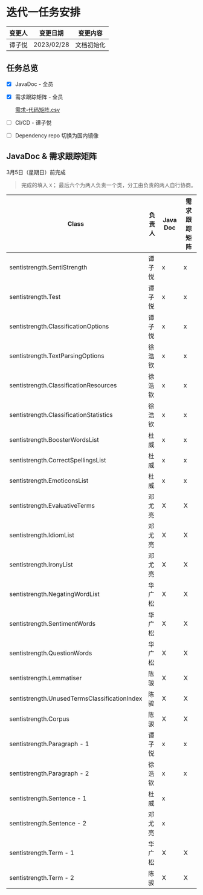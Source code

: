 # 迭代一任务安排

| 变更人 | 变更日期   | 变更内容   |
| :----- | ---------- | ---------- |
| 谭子悦 | 2023/02/28 | 文档初始化 |

## 任务总览

- [x] JavaDoc - 全员
- [x] 需求跟踪矩阵 - 全员

  [需求-代码矩阵.csv](./需求-代码矩阵.csv)
- [ ] CI/CD - 谭子悦
- [ ] Dependency repo 切换为国内镜像

## JavaDoc & 需求跟踪矩阵

3月5日（星期日）前完成

> 完成的填入 `X`；
> 最后六个为两人负责一个类，分工由负责的两人自行协商。

| Class                                        | 负责人 | Java Doc | 需求跟踪矩阵 |
| -------------------------------------------- | ------ | -------- | -------- |
| sentistrength.SentiStrength                  | 谭子悦 |     x     | x |
| sentistrength.Test                           | 谭子悦 |    x      | x |
| sentistrength.ClassificationOptions          | 谭子悦 |    x      | x |
| sentistrength.TextParsingOptions             | 徐浩钦 | x | x |
| sentistrength.ClassificationResources        | 徐浩钦 | x | x |
| sentistrength.ClassificationStatistics       | 徐浩钦 | x | x |
| sentistrength.BoosterWordsList               | 杜威   | x | x |
| sentistrength.CorrectSpellingsList           | 杜威   | x | x |
| sentistrength.EmoticonsList                  | 杜威   | x | x |
| sentistrength.EvaluativeTerms                | 邓尤亮 |    X     |    X     |
| sentistrength.IdiomList                      | 邓尤亮 |    X     |    X     |
| sentistrength.IronyList                      | 邓尤亮 |    X     |    X     |
| sentistrength.NegatingWordList               | 华广松 | X | X |
| sentistrength.SentimentWords                 | 华广松 | X | X |
| sentistrength.QuestionWords                  | 华广松 | X | X |
| sentistrength.Lemmatiser                     | 陈骏   | X | X |
| sentistrength.UnusedTermsClassificationIndex | 陈骏   | X | X |
| sentistrength.Corpus                         | 陈骏   | X | X |
| sentistrength.Paragraph - 1                  | 谭子悦 |    x      | x |
| sentistrength.Paragraph - 2                  | 徐浩钦 |     x     | x |
| sentistrength.Sentence - 1                   | 杜威   | x |          |
| sentistrength.Sentence - 2                   | 邓尤亮 | x |          |
| sentistrength.Term - 1                       | 华广松 | X | X |
| sentistrength.Term - 2                       | 陈骏   | X | X |
